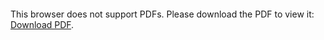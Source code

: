 <object data="christ-in-song/CIS1908pdfs/496.pdf" type="application/pdf" width="100%" height="1024px">
    <embed src="christ-in-song/CIS1908pdfs/496.pdf">
        <p>This browser does not support PDFs. Please download the PDF to view it: <a href="christ-in-song/CIS1908pdfs/496.pdf">Download PDF</a>.</p>
    </embed>
</object>
